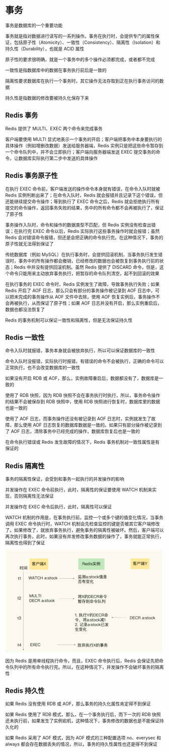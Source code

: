 # 事务

事务是数据库的一个重要功能

事务就是指对数据进行读写的一系列操作。事务在执行时，会提供专门的属性保证，包括原子性（Atomicity）、一致性（Consistency）、隔离性（Isolation）和持久性（Durability），也就是 ACID 属性

原子性的要求很明确，就是一个事务中的多个操作必须都完成，或者都不完成

一致性是指数据库中的数据在事务执行前后是一致的

隔离性要求数据库在执行一个事务时，其它操作无法存取到正在执行事务访问的数据

持久性是指数据的修改要被持久化保存下来

## Redis 事务

Redis 提供了 MULTI、EXEC 两个命令来完成事务

客户端要使用 MULTI 显式地表示一个事务的开启；客户端把事务中本身要执行的具体操作（例如增删改数据）发送给服务器端，Redis 实例只是把这些命令暂存到一个命令队列中，并不会立即执行；客户端向服务器端发送 EXEC 提交事务的命令，让数据库实际执行第二步中发送的具体操作

## Redis 事务原子性

在执行 EXEC 命令前，客户端发送的操作命令本身就有错误，在命令入队时就被 Redis 实例判断出来了；在命令入队时，Redis 就会报错并且记录下这个错误，但还能继续提交命令操作；等到执行了 EXEC 命令之后，Redis 就会拒绝执行所有提交的命令操作，返回事务失败的结果，务中的所有命令都不会再被执行了，保证了原子性

事务操作入队时，命令和操作的数据类型不匹配，但 Redis 实例没有检查出错误；在执行完 EXEC 命令以后，Redis 实际执行这些事务操作时就会报错；虽然 Redis 会对错误命令报错，但还是会把正确的命令执行完。在这种情况下，事务的原子性就无法得到保证了

传统数据库（例如 MySQL）在执行事务时，会提供回滚机制，当事务执行发生错误时，事务中的所有操作都会撤销，已经修改的数据也会被恢复到事务执行前的状态；Redis 中并没有提供回滚机制。虽然 Redis 提供了 DISCARD 命令，但是，这个命令只能用来主动放弃事务执行，把暂存的命令队列清空，起不到回滚的效果

在执行事务的 EXEC 命令时，Redis 实例发生了故障，导致事务执行失败；如果 Redis 开启了 AOF 日志，那么只会有部分的事务操作被记录到 AOF 日志中，可以把未完成的事务操作从 AOF 文件中去除，使用 AOF 恢复实例后，事务操作不会再被执行，从而保证了原子性；如果 AOF 日志并没有开启，那么实例重启后，数据也都没法恢复了

Redis 的事务机制可以保证一致性和隔离性，但是无法保证持久性

## Redis 一致性

命令入队时就报错，事务本身就会被放弃执行，所以可以保证数据库的一致性

命令入队时没报错，实际执行时报错，有错误的命令不会被执行，正确的命令可以正常执行，也不会改变数据库的一致性

如果没有开启 RDB 或 AOF，那么，实例故障重启后，数据都没有了，数据库是一致的

使用了 RDB 快照，因为 RDB 快照不会在事务执行时执行，所以，事务命令操作的结果不会被保存到 RDB 快照中，使用 RDB 快照进行恢复时，数据库里的数据也是一致的

使用了 AOF 日志，而事务操作还没有被记录到 AOF 日志时，实例就发生了故障，那么使用 AOF 日志恢复的数据库数据是一致的。如果只有部分操作被记录到了 AOF 日志，清除事务中已经完成的操作，数据库恢复后也是一致的

在命令执行错误或 Redis 发生故障的情况下，Redis 事务机制对一致性属性是有保证的

## Redis 隔离性

事务的隔离性保证，会受到和事务一起执行的并发操作的影响

并发操作在 EXEC 命令前执行，此时，隔离性的保证要使用 WATCH 机制来实现，否则隔离性无法保证

并发操作在 EXEC 命令后执行，此时，隔离性可以保证

WATCH 机制的作用是，在事务执行前，监控一个或多个键的值变化情况，当事务调用 EXEC 命令执行时，WATCH 机制会先检查监控的键是否被其它客户端修改了。如果修改了，就放弃事务执行，避免事务的隔离性被破坏。然后，客户端可以再次执行事务，此时，如果没有并发修改事务数据的操作了，事务就能正常执行，隔离性也得到了保证

![](../../Picture/Redis/note/acid/01.png)

因为 Redis 是用单线程执行命令，而且，EXEC 命令执行后，Redis 会保证先把命令队列中的所有命令执行完。所以，在这种情况下，并发操作不会破坏事务的隔离性

## Redis 持久性

如果 Redis 没有使用 RDB 或 AOF，那么事务的持久化属性肯定得不到保证

如果 Redis 使用了 RDB 模式，那么，在一个事务执行后，而下一次的 RDB 快照还未执行前，如果发生了实例宕机，这种情况下，事务修改的数据也是不能保证持久化的

如果 Redis 采用了 AOF 模式，因为 AOF 模式的三种配置选项 no、everysec 和 always 都会存在数据丢失的情况，所以，事务的持久性属性也还是得不到保证